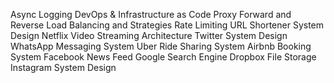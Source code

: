 Async Logging
DevOps & Infrastructure as Code
Proxy Forward and Reverse
Load Balancing and Strategies
Rate Limiting
URL Shortener System Design
Netflix Video Streaming Architecture
Twitter System Design
WhatsApp Messaging System
Uber Ride Sharing System
Airbnb Booking System
Facebook News Feed
Google Search Engine
Dropbox File Storage
Instagram System Design